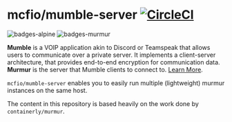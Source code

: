 # mcfio/mumble-server [![CircleCI](https://circleci.com/gh/mcfio/docker-mumble-server.svg?style=svg)](https://circleci.com/gh/mcfio/docker-mumble-server)

![badges-alpine] ![badges-murmur]

**Mumble** is a VOIP application akin to Discord or Teamspeak that allows users to communicate over a private server. It implements a client-server architecture, that provides end-to-end encryption for communication data. **Murmur** is the server that Mumble clients to connect to.
[Learn More][vendor-mumble].

`mcfio/mumble-server` enables you to easily run multiple (lightweight) murmur
instances on the same host.

The content in this repository is based heavily on the work done by `containerly/murmur`.

[badges-alpine]: https://img.shields.io/badge/alpine-latest-green.svg?maxAge=2592000 "Alpine Linux"
[badges-murmur]: https://img.shields.io/badge/murmur-1.2.19-green.svg?maxAge=2592000 "Murmur v1.2.19"
[vendor-mumble]: http://wiki.mumble.info/wiki/Main_Page "Learn About Mumble"
